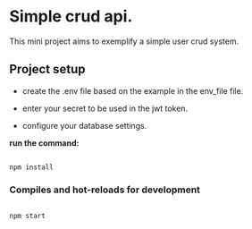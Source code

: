 # Simple crud api.

This mini project aims to exemplify a simple user crud system.

## Project setup

* create the .env file based on the example in the env_file file.

* enter your secret to be used in the jwt token.

* configure your database settings.

**run the command:**

```

npm install

```

### Compiles and hot-reloads for development

```

npm start

``` 